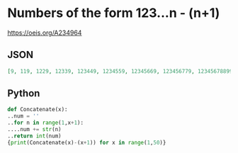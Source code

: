 # Numbers of the form 123\.\.\.n \- \(n\+1\)
https://oeis.org/A234964
## JSON
```JSON
[9, 119, 1229, 12339, 123449, 1234559, 12345669, 123456779, 12345678899, 1234567890999, 123456789101099, 12345678910111199, 1234567891011121299, 123456789101112131399, 12345678910111213141499, 1234567891011121314151599, 123456789101112131415161699]
```
## Python
```Python
def Concatenate(x):
..num = ''
..for n in range(1,x+1):
....num += str(n)
..return int(num)
{print(Concatenate(x)-(x+1)) for x in range(1,50)}
```
